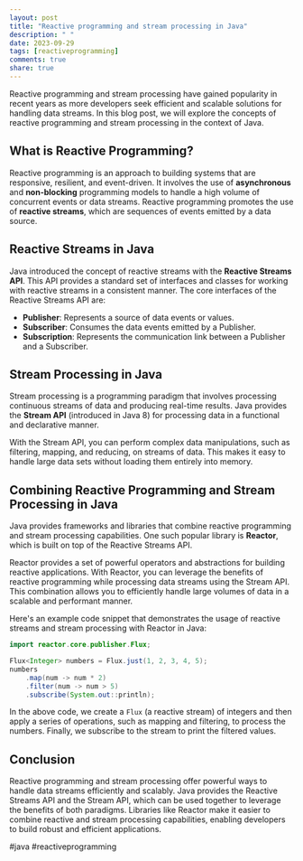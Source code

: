 ```yaml
---
layout: post
title: "Reactive programming and stream processing in Java"
description: " "
date: 2023-09-29
tags: [reactiveprogramming]
comments: true
share: true
---
```

Reactive programming and stream processing have gained popularity in recent years as more developers seek efficient and scalable solutions for handling data streams. In this blog post, we will explore the concepts of reactive programming and stream processing in the context of Java.

## What is Reactive Programming?
Reactive programming is an approach to building systems that are responsive, resilient, and event-driven. It involves the use of **asynchronous** and **non-blocking** programming models to handle a high volume of concurrent events or data streams. Reactive programming promotes the use of **reactive streams**, which are sequences of events emitted by a data source.

## Reactive Streams in Java
Java introduced the concept of reactive streams with the **Reactive Streams API**. This API provides a standard set of interfaces and classes for working with reactive streams in a consistent manner. The core interfaces of the Reactive Streams API are:
- **Publisher**: Represents a source of data events or values.
- **Subscriber**: Consumes the data events emitted by a Publisher.
- **Subscription**: Represents the communication link between a Publisher and a Subscriber.

## Stream Processing in Java
Stream processing is a programming paradigm that involves processing continuous streams of data and producing real-time results. Java provides the **Stream API** (introduced in Java 8) for processing data in a functional and declarative manner.

With the Stream API, you can perform complex data manipulations, such as filtering, mapping, and reducing, on streams of data. This makes it easy to handle large data sets without loading them entirely into memory.

## Combining Reactive Programming and Stream Processing in Java
Java provides frameworks and libraries that combine reactive programming and stream processing capabilities. One such popular library is **Reactor**, which is built on top of the Reactive Streams API.

Reactor provides a set of powerful operators and abstractions for building reactive applications. With Reactor, you can leverage the benefits of reactive programming while processing data streams using the Stream API. This combination allows you to efficiently handle large volumes of data in a scalable and performant manner.

Here's an example code snippet that demonstrates the usage of reactive streams and stream processing with Reactor in Java:

```java
import reactor.core.publisher.Flux;

Flux<Integer> numbers = Flux.just(1, 2, 3, 4, 5);
numbers
    .map(num -> num * 2)
    .filter(num -> num > 5)
    .subscribe(System.out::println);
```

In the above code, we create a `Flux` (a reactive stream) of integers and then apply a series of operations, such as mapping and filtering, to process the numbers. Finally, we subscribe to the stream to print the filtered values.

## Conclusion
Reactive programming and stream processing offer powerful ways to handle data streams efficiently and scalably. Java provides the Reactive Streams API and the Stream API, which can be used together to leverage the benefits of both paradigms. Libraries like Reactor make it easier to combine reactive and stream processing capabilities, enabling developers to build robust and efficient applications.

#java #reactiveprogramming